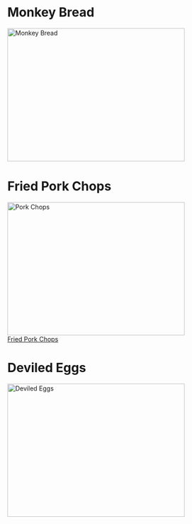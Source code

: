 <h1>Monkey Bread</h1>
<img src="monkeybread.jpg"
alt="Monkey Bread" title="Monkey bread is a sweet cinnamon bread made with cinnamon, brown sugar, 
nutmeg, vanilla flavor, and sliced biscuits."
width="400" height="300" /><br />
<h1>Fried Pork Chops</h1>
<img src="friedporkchops.jpg"
alt="Pork Chops" title="Nice juicy pork chop seasoned well then breaded well and deep fried."
width="400" height="300" /><br />
<a href="file:///C:/Users/charl/AppData/Local/Temp/Temp1_bryant_aquita_HTML_1THROUGH3.zip/bryant_aquita_HTML_1THROUGH3/Exercises/Recipe.html" target="_blank">
    Fried Pork Chops</a><br />
<h1>Deviled Eggs</h1>
<img src="deviledeggs.jpg"
alt="Deviled Eggs" title="Soft boiled eggs with the inside scooped out mixed with mayonaise or mustard
and your choice of seasonings."
width="400" height="300" /><br />
